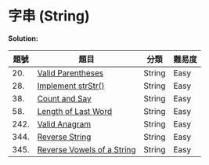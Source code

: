# 字串 (String)

**Solution:**


| 題號 | 題目 | 分類 | 難易度 |
|-----|------|-----|-------|
|20. | [Valid Parentheses](/String/20-Valid-Parentheses.md)|String |Easy|
|28.|[Implement strStr()](/String/28-Implement-strStr.md)|String|Easy|
|38.|[Count and Say](/String/38-Count-and-Say.md)|String|Easy|
|58.|[Length of Last Word](/String/58-Length-of-Last-Word.md)|String|Easy|
|242.|[Valid Anagram](/String/242-Valid-Anagram.md)|String|Easy|
|344.|[Reverse String](/String/344-Reverse-String.md)|String|Easy|
|345.|[Reverse Vowels of a String](/String/345-Reverse-Vowels-of-a-String.md)|String|Easy|
